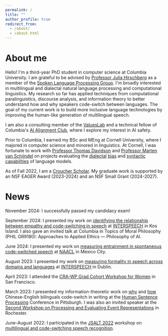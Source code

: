 ```yaml
---
permalink: /
title: ""
author_profile: true
redirect_from: 
  - /about/
  - /about.html
---
```


About me
======
Hello! I'm a third-year PhD student in computer science at Columbia University. I am grateful to be advised by [Professor Julia Hirschberg](http://www.cs.columbia.edu/~julia/) as a member of the [Spoken Language Processing Group](http://www.cs.columbia.edu/speech/). I'm broadly interested in multilingual and dialectal natural language processing and computational linguistics. My research so far has applied techniques from computational paralinguistics, discourse analysis, and information theory to better understand how and why speakers code-switch between languages. The goal of my current work is to build more inclusive language technologies by improving the human-like generation of multilingual speech. 

I am also a consulting member of the [ValuesLab](https://valueslab.github.io/) and a technical fellow of Columbia's [AI Alignment Club](https://www.cualignment.org/), where I explore my interest in AI safety. 

Prior to Columbia, I earned my BSc and MEng at Cornell University, where I majored in computer science and minored in linguistics. At Cornell, I was fortunate to work with [Professor Thomas Davidson](https://www.thomasrdavidson.com/) and [Professor Marten van Schijndel](https://vansky.github.io/) on projects evaluating the [dialectal](https://aclanthology.org/W19-3504/) [bias](https://arxiv.org/abs/2005.13041) and [syntactic capabilities](https://aclanthology.org/2020.conll-1.39/) of language models.

As of Fall 2022, I am a [Croucher Scholar](https://scholars.croucher.org.hk/). My graduate work is supported by an NSF EAGER Award (2023-2024) and an NSF Small Grant (2024-2027).

News
======

November 2024: I successfully passed my candidacy exam!

September 2024: I presented my work on [identifying the relationship between empathy and code-switching in speech](https://drive.google.com/file/d/1jY9nog4FyECMXWjAgNphCob_WKy5jsFB/view?usp=sharing) at [INTERSPEECH](https://interspeech2024.org/) in Kos Island. I also gave an invited talk at Columbia in Topics of Moral Philosophy (PHIL GR9180): Approaches to Applied Ethics — Philosophy of AI.<br />

June 2024: I presented my work on [measuring entrainment in spontaneous code-switched speech](https://drive.google.com/file/d/1quFYks65WHuJflX2KV8rLtCiRIHiKSHD/view?usp=sharing) at [NAACL](https://2024.naacl.org/) in Mexico City. <br />


August 2023: I presented my work on [measuring formality in speech across domains and languages](https://drive.google.com/file/d/1DbgIioUGxJWeT5z782y6t1U3W87OvMGx/view?usp=sharing) at [INTERSPEECH](https://interspeech2023.org/) in Dublin. <br />


April 2023: I attended the [CRA-WP Grad Cohort Workshop for Women](https://cra.org/cra-wp/grad-cohort-for-women/) in San Francisco. <br />


March 2023: I presented my information-theoretic work on [why](https://drive.google.com/file/d/1eQKUZO3zs4Hmzm8io7kPhimBpO3BKW-d/view?usp=sharing) and [how](https://drive.google.com/file/d/1GEUtgCu7sFvSetGI_OjTWv1G_2LLiJDh/view?usp=sharing) Chinese-English bilinguals code-switch in writing at the [Human Sentence Processing](https://lrdc.pitt.edu/HSP2023/) Conference in Pittsburgh. I was also an invited speaker at the [Second Workshop on Processing and Evaluating Event Representations](https://peer-workshop.github.io/) in Rochester. <br />


June-August 2022: I participated in the [JSALT 2022](https://www.clsp.jhu.edu/2022-eighth-frederick-jelinek-memorial-summer-workshop/) workshop on [multilingual and code-switching speech recognition](https://www.clsp.jhu.edu/multilingual-and-code-switching/).

